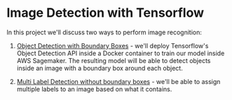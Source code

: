 # Image Detection with Tensorflow
In this project we'll discuss two ways to perform image recognition:
1. [Object Detection with Boundary Boxes](https://github.com/isobar-us/multilabel-image-classification-tensorflow/tree/master/tf-object-detection-sagemaker) - 
we'll deploy Tensorflow's Object Detection API inside a Docker container to train our model inside AWS Sagemaker. The 
resulting model will be able to detect objects inside an image with a boundary box around each object. 

2. [Multi  Label Detection without boundary boxes](https://github.com/isobar-us/multilabel-image-classification-tensorflow/tree/master/tf-multi-label-detection) -
we'll be able to assign multiple labels to an image based on what it contains.

		

